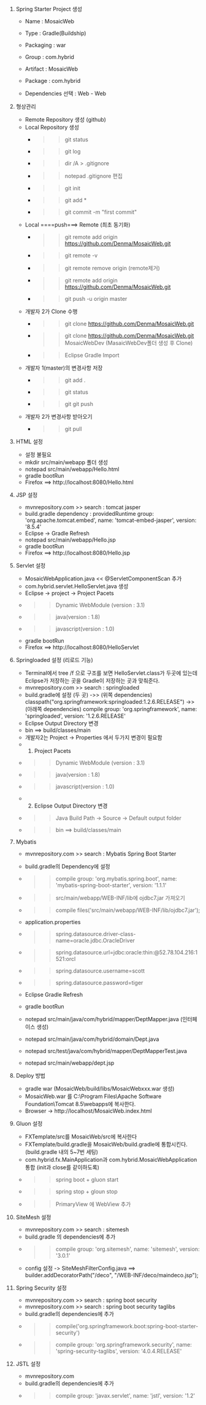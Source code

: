 
1. Spring Starter Project 생성

	- Name : MosaicWeb
	- Type : Gradle(Buildship)
	- Packaging : war
	- Group : com.hybrid
	- Artifact : MosaicWeb
	- Package : com.hybrid
	
	- Dependencies 선택 : Web - Web
2. 형상관리

	- Remote Repository 생성 (github)
	- Local Repository 생성
		- >> git status
		- >> git log
		- >> dir /A > .gitignore
		- >> notepad .gitignore 편집
		- >> git init
		- >> git add *
		- >> git commit -m "first commit" 
	- Local ====push===> Remote (최초 동기화)
		- >> git remote add origin https://github.com/Denma/MosaicWeb.git
		- >> git remote -v
		- >> git remote remove origin (remote제거)
		- >> git remote add origin https://github.com/Denma/MosaicWeb.git
		- >> git push -u origin master
	- 개발자 2가 Clone 수행
		- >> git clone https://github.com/Denma/MosaicWeb.git
		- >> git clone https://github.com/Denma/MosaicWeb.git MosaicWebDev (MasaicWebDev폴더 생성 후 Clone)
		- >> Eclipse Gradle Import		
	- 개발자 1(master)의 변경사항 저장
		- >> git add .
		- >> git status
		- >> git git push
	- 개발자 2가 변경사항 받아오기
		- >> git pull
		
3. HTML 설정

	- 설정 불필요
	- mkdir src/main/webapp 폴더 생성
	- notepad src/main/webapp/Hello.html
	- gradle bootRun 
	- Firefox ==> http://localhost:8080/Hello.html
		
4. JSP 설정

	- mvnrepository.com  >> search : tomcat jasper
	- build.gradle dependency : providedRuntime group: 'org.apache.tomcat.embed', name: 'tomcat-embed-jasper', version: '8.5.4'
	- Eclipse -> Gradle Refresh
	- notepad src/main/webapp/Hello.jsp
	- gradle bootRun
	- Firefox ==> http://localhost:8080/Hello.jsp
	
5. Servlet 설정	
	
	- MosaicWebApplication.java << @ServletComponentScan 추가
	- com.hybrid.servlet.HelloServlet.java 생성
	- Eclipse -> project -> Project Pacets 
	- >> Dynamic WebModule (version : 3.1)
	- >> java(version : 1.8)
	- >> javascript(version : 1.0)
	- gradle bootRun
	- Firefox ==> http://localhost:8080/HelloServlet
	
6. Springloaded 설정 (리로드 기능)
	
	- Terminal에서 tree /f 으로 구조를 보면 HelloServlet.class가 두곳에 있는데 Eclipse가 저장하는 곳을 Gradle이 저장하는 곳과 맞춰준다.
	- mvnrepository.com >> search : springloaded
	- build.gradle에 설정 (두 곳)
	->> (위쪽 dependencies) classpath("org.springframework:springloaded:1.2.6.RELEASE") 
	->> (아래쪽 dependencies) compile group: 'org.springframework', name: 'springloaded', version: '1.2.6.RELEASE'
	- Eclipse Output Directory 변경
	- 	bin ==> build/classes/main
	- 개발자2는 Project -> Properties 에서 두가지 변경이 필요함
	- 1. Project Pacets 
	- >> Dynamic WebModule (version : 3.1)
	- >> java(version : 1.8)
	- >> javascript(version : 1.0)
	- 2. Eclipse Output Directory 변경
	- >> Java Build Path -> Source -> Default output folder
	- >> bin ==> build/classes/main
	
7. Mybatis

	- mvnrepository.com >> search : Mybatis Spring Boot Starter
	- build.gradle의 Dependency에 설정
	- >> compile group: 'org.mybatis.spring.boot', name: 'mybatis-spring-boot-starter', version: '1.1.1'
	- >> src/main/webapp/WEB-INF/lib에 ojdbc7.jar 가져오기
	- >> compile files('src/main/webapp/WEB-INF/lib/ojdbc7.jar');
	- application.properties
	-	>>spring.datasource.driver-class-name=oracle.jdbc.OracleDriver
	-	>>spring.datasource.url=jdbc:oracle:thin:@52.78.104.216:1521:orcl
	-	>>spring.datasource.username=scott
	-	>>spring.datasource.password=tiger
	- Eclipse Gradle Refresh
	- gradle bootRun
	
	- notepad src/main/java/com/hybrid/mapper/DeptMapper.java (인터페이스 생성)
	- notepad src/main/java/com/hybrid/domain/Dept.java
	- notepad src/test/java/com/hybrid/mapper/DeptMapperTest.java
	- notepad src/main/webapp/dept.jsp	
	
8. Deploy 방법

	- gradle war (MosaicWeb/build/libs/MosaicWebxxx.war 생성)
	- MosaicWeb.war 를 C:\Program Files\Apache Software Foundation\Tomcat 8.5\webapps에 복사한다.
	- Browser -> http://localhost/MosaicWeb.index.html
	
9. Gluon 설정

	- FXTemplate/src를 MosaicWeb/src에 복사한다
	- FXTemplate/build.gradle을 MosaicWeb/build.gradle에 통합시킨다. (build.gradle 내의 5~7번 세팅)
	- com.hybrid.fx.MainApplication과 com.hybrid.MosaicWebApplication 통합 (init과 close를 같이하도록)
	- 	>> spring boot + gluon start
	- 	>> spring stop + gloun stop
	-	>> PrimaryView 에 WebView 추가
	
10. SiteMesh 설정

	- mvnrepository.com >> search : sitemesh
	- build.gradle 의 dependencies에 추가
	-	>> compile group: 'org.sitemesh', name: 'sitemesh', version: '3.0.1'
	- config 설정 -> SiteMeshFilterConfig.java ==> builder.addDecoratorPath("/deco", "/WEB-INF/deco/maindeco.jsp");
	
11. Spring Security 설정

	- mvnrepository.com >> search : spring boot security
	- mvnrepository.com >> search : spring boot security taglibs
	- build.gradle의 dependencies에 추가
	-	>> compile('org.springframework.boot:spring-boot-starter-security')
	-	>> compile group: 'org.springframework.security', name: 'spring-security-taglibs', version: '4.0.4.RELEASE'
	
12. JSTL 설정 

	- mvnrepository.com
	- build.gradle의 dependencies에 추가
	-	>> compile group: 'javax.servlet', name: 'jstl', version: '1.2'
	
	
	